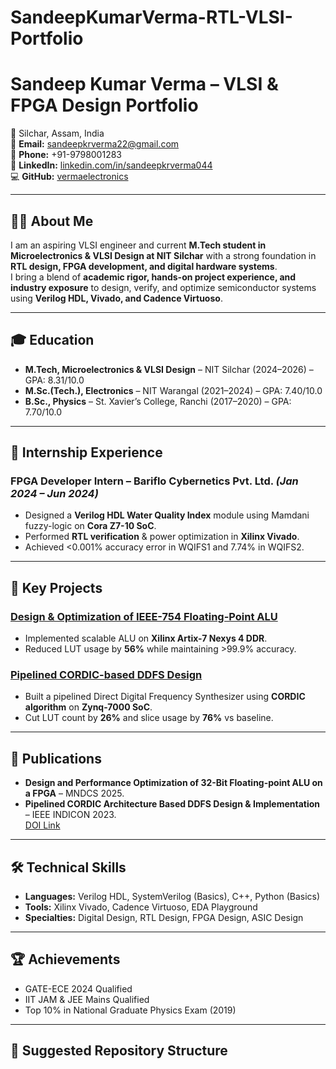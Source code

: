 # SandeepKumarVerma-RTL-VLSI-Portfolio
# Sandeep Kumar Verma – VLSI & FPGA Design Portfolio

📍 Silchar, Assam, India  
📧 **Email:** sandeepkrverma22@gmail.com  
📱 **Phone:** +91-9798001283  
🔗 **LinkedIn:** [linkedin.com/in/sandeepkrverma044](https://linkedin.com/in/sandeepkrverma044)  
💻 **GitHub:** [vermaelectronics](https://github.com/vermaelectronics)  

---

## 🧑‍💻 About Me
I am an aspiring VLSI engineer and current **M.Tech student in Microelectronics & VLSI Design at NIT Silchar** with a strong foundation in **RTL design, FPGA development, and digital hardware systems**.  
I bring a blend of **academic rigor, hands-on project experience, and industry exposure** to design, verify, and optimize semiconductor systems using **Verilog HDL, Vivado, and Cadence Virtuoso**.

---

## 🎓 Education
- **M.Tech, Microelectronics & VLSI Design** – NIT Silchar (2024–2026) – GPA: 8.31/10.0  
- **M.Sc.(Tech.), Electronics** – NIT Warangal (2021–2024) – GPA: 7.40/10.0  
- **B.Sc., Physics** – St. Xavier’s College, Ranchi (2017–2020) – GPA: 7.70/10.0  

---

## 💼 Internship Experience
### FPGA Developer Intern – **Bariflo Cybernetics Pvt. Ltd.** *(Jan 2024 – Jun 2024)*
- Designed a **Verilog HDL Water Quality Index** module using Mamdani fuzzy-logic on **Cora Z7-10 SoC**.
- Performed **RTL verification** & power optimization in **Xilinx Vivado**.
- Achieved <0.001% accuracy error in WQIFS1 and 7.74% in WQIFS2.

---

## 🚀 Key Projects
### [Design & Optimization of IEEE-754 Floating-Point ALU](https://github.com/vermaelectronics/Area-and-Resource-optimization-of-32-bit-Floating-Point-ALU)
- Implemented scalable ALU on **Xilinx Artix-7 Nexys 4 DDR**.
- Reduced LUT usage by **56%** while maintaining >99.9% accuracy.

### [Pipelined CORDIC-based DDFS Design](https://github.com/vermaelectronics/CORDIC_BASED_DDFS_CODE_SANDEEP)
- Built a pipelined Direct Digital Frequency Synthesizer using **CORDIC algorithm** on **Zynq-7000 SoC**.
- Cut LUT count by **26%** and slice usage by **76%** vs baseline.

---

## 📄 Publications
- **Design and Performance Optimization of 32-Bit Floating-point ALU on a FPGA** – MNDCS 2025.  
- **Pipelined CORDIC Architecture Based DDFS Design & Implementation** – IEEE INDICON 2023.  
  [DOI Link](https://doi.org/10.1109/INDICON59947.2023.10440811)

---

## 🛠 Technical Skills
- **Languages:** Verilog HDL, SystemVerilog (Basics), C++, Python (Basics)  
- **Tools:** Xilinx Vivado, Cadence Virtuoso, EDA Playground  
- **Specialties:** Digital Design, RTL Design, FPGA Design, ASIC Design  

---

## 🏆 Achievements
- GATE-ECE 2024 Qualified  
- IIT JAM & JEE Mains Qualified  
- Top 10% in National Graduate Physics Exam (2019)  

---

## 📂 Suggested Repository Structure
